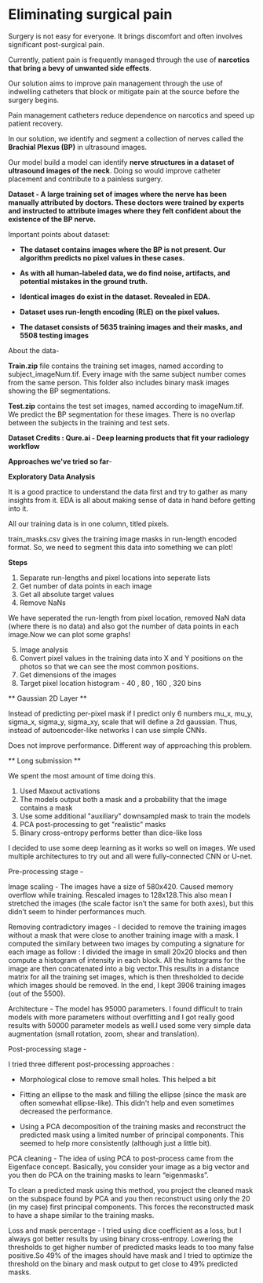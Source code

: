 # Eliminating surgical pain

Surgery is not easy for everyone. It brings discomfort and often involves significant post-surgical pain.

Currently, patient pain is frequently managed through the use of **narcotics that bring a bevy of unwanted side effects**.

Our solution aims to improve pain management through the use of indwelling catheters that block or mitigate pain at the source before the surgery begins.

Pain management catheters reduce dependence on narcotics and speed up patient recovery.

In our solution, we identify and segment a collection of nerves called the **Brachial Plexus (BP)** in ultrasound images. 

Our model  build a model can identify **nerve structures in a dataset of ultrasound images of the neck**. Doing so would improve catheter placement and contribute to a painless surgery.


**Dataset - A large training set of images where the nerve has been manually attributed by doctors. These doctors were trained by experts and instructed to attribute images where they felt confident about the existence of the BP nerve.**

Important points about dataset:


*  **The dataset contains images where the BP is not present. Our algorithm predicts no pixel values in these cases.**

*  **As with all human-labeled data, we do find noise, artifacts, and potential mistakes in the ground truth.**

*  **Identical images do exist in the dataset. Revealed in EDA.**

*  **Dataset uses run-length encoding (RLE) on the pixel values.**

*  **The dataset consists of 5635 training images and their masks, and 5508 testing images**


About the data-

**Train.zip** file contains the training set images, named according to subject_imageNum.tif. Every image with the same subject number comes from the same person. This folder also includes binary mask images showing the BP segmentations.

**Test.zip** contains the test set images, named according to imageNum.tif. We predict the BP segmentation for these images. There is no overlap between the subjects in the training and test sets.


**Dataset Credits : Qure.ai - Deep learning products that fit your radiology workflow**


**Approaches we've tried so far**- 

**Exploratory Data Analysis** 

It is a good practice to understand the data first and try to gather as many insights from it. EDA is all about making sense of data in hand before getting into it.

All our training data is in one column, titled pixels.

train_masks.csv gives the training image masks in run-length encoded format. So, we need to segment this data into something we can plot!

**Steps**

1.  Separate run-lengths and pixel locations into seperate lists
2.  Get number of data points in each image
3.  Get all absolute target values
4.  Remove NaNs

We have seperated the run-length from pixel location, removed NaN data (where there is no data) and also got the number of data points in each image.Now we can plot some graphs!

5. Image analysis
6. Convert pixel values in the training data into X and Y positions on the photos so that we can see the most common positions.
7. Get dimensions of the images
8. Target pixel location histogram - 40 , 80 , 160 , 320 bins


** Gaussian 2D Layer **

Instead of predicting per-pixel mask if I predict only 6 numbers mu_x, mu_y, sigma_x, sigma_y, sigma_xy, scale that will define a 2d gaussian. Thus, instead of autoencoder-like networks I can use simple CNNs.

Does not improve performance. Different way of approaching this problem.

** Long submission **

We spent the most amount of time doing this. 


1.   Used Maxout activations
2.   The models output both a mask and a probability that the image contains a mask
3.   Use some additional "auxiliary" downsampled mask to train the models
4.   PCA post-processing to get "realistic" masks
5.   Binary cross-entropy performs better than dice-like loss


I decided to use some deep learning as it works so well on images. We used multiple architectures to try out and all were fully-connected CNN or U-net.

Pre-processing stage - 

Image scaling - The images have a size of 580x420. Caused memory overflow while training. Rescaled images to 128x128.This also mean I stretched the images (the scale factor isn’t the same for both axes), but this didn’t seem to hinder performances much.

Removing contradictory images - I decided to remove the training images without a mask that were close to another training image with a mask. I computed the similary between two images by computing a signature for each image as follow : I divided the image in small 20x20 blocks and then compute a histogram of intensity in each block. All the histograms for the image are then concatenated into a big vector.This results in a distance matrix for all the training set images, which is then thresholded to decide which images should be removed. In the end, I kept 3906 training images (out of the 5500).

Architecture - The model has 95000 parameters. I found difficult to train models with more parameters without overfitting and I got really good results with 50000 parameter models as well.I used some very simple data augmentation (small rotation, zoom, shear and translation). 

Post-processing stage - 

I tried three different post-processing approaches :


*  Morphological close to remove small holes. This helped a bit

*  Fitting an ellipse to the mask and filling the ellipse (since the mask are often somewhat ellipse-like). This didn't help and even sometimes decreased the performance.

*  Using a PCA decomposition of the training masks and reconstruct the predicted mask using a limited number of principal components. This seemed to help more consistently (although just a little bit).

PCA cleaning - The idea of using PCA to post-process came from the Eigenface concept. Basically, you consider your image as a big vector and you then do PCA on the training masks to learn “eigenmasks”.

To clean a predicted mask using this method, you project the cleaned mask on the subspace found by PCA and you then reconstruct using only the 20 (in my case) first principal components. This forces the reconstructed mask to have a shape similar to the training masks.

Loss and mask percentage - I tried using dice coefficient as a loss, but I always got better results by using binary cross-entropy. Lowering the thresholds to get higher number of predicted masks leads to too many false positive.So 49% of the images should have mask and I tried to optimize the threshold on the binary and mask output to get close to 49% predicted masks. 




